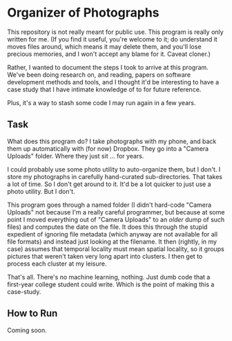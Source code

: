 # Organizer of Photographs

This repository is not really meant for public use. This program is
really only written for me. (If you find it useful, you're welcome to
it; do understand it moves files around, which means it may delete
them, and you'll lose precious memories, and I won't accept any blame
for it. Caveat cloner.)

Rather, I wanted to document the steps I took to arrive at this
program. We've been doing research on, and reading, papers on software
development methods and tools, and I thought it'd be interesting to
have a case study that I have intimate knowledge of to for future
reference.

Plus, it's a way to stash some code I may run again in a few years.

## Task

What does this program do? I take photographs with my phone, and back
them up automatically with (for now) Dropbox. They go into a "Camera 
Uploads" folder. Where they just sit … for years.

I could probably use some photo utility to auto-organize them, but I
don't. I store my photographs in carefully hand-curated
sub-directories. That takes a lot of time. So I don't get around to
it. It'd be a lot quicker to just use a photo utility. But I don't.

This program goes through a named folder (I didn't hard-code "Camera
Uploads" not because I'm a really careful programmer, but because at
some point I moved everything out of "Camera Uploads" to an _older_
dump of such files) and computes the date on the file. It does this
through the stupid expedient of ignoring file metadata (which anyway
are not available for all file formats) and instead just looking at
the filename. It then (rightly, in my case) assumes that temporal
locality must mean spatial locality, so it groups pictures that
weren't taken very long apart into clusters. I then get to process
each cluster at my leisure.

That's all. There's no machine learning, nothing. Just dumb code that
a first-year college student could write. Which is the point of making
this a case-study.

## How to Run

Coming soon.
